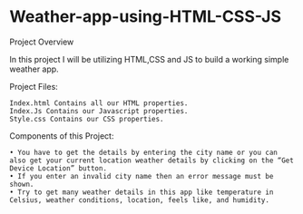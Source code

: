 # Weather-app-using-HTML-CSS-JS

Project Overview

In this project I will be utilizing HTML,CSS and JS to build a working simple weather app. 

Project Files:

    Index.html Contains all our HTML properties.
    Index.Js Contains our Javascript properties.
    Style.css Contains our CSS properties.

Components of this Project:

    • You have to get the details by entering the city name or you can also get your current location weather details by clicking on the “Get Device Location” button. 
    • If you enter an invalid city name then an error message must be shown. 
    • Try to get many weather details in this app like temperature in Celsius, weather conditions, location, feels like, and humidity.
